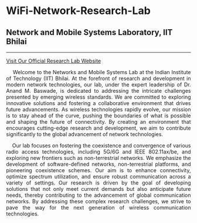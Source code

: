 # WiFi-Network-Research-Lab
## Network and Mobile Systems Laboratory, IIT Bhilai

---
[Visit Our Official Research Lab Website](https://research.iitbhilai.ac.in/nams/)
<p align="justify">
&nbsp;&nbsp;&nbsp;&nbsp;Welcome to the Networks and Mobile Systems Lab at the Indian Institute of Technology (IIT) Bhilai. At the forefront of research and development in modern network technologies, our lab, under the expert leadership of Dr. Anand M. Baswade, is dedicated to addressing the intricate challenges presented by emerging wireless standards. We are committed to exploring innovative solutions and fostering a collaborative environment that drives future advancements. As wireless technologies rapidly evolve, our mission is to stay ahead of the curve, pushing the boundaries of what is possible and shaping the future of connectivity. By creating an environment that encourages cutting-edge research and development, we aim to contribute significantly to the global advancement of network technologies.
</p>
<p align="justify">
&nbsp;&nbsp;&nbsp;&nbsp;Our lab focuses on fostering the coexistence and convergence of various radio access technologies, including 5G/6G and IEEE 802.11ax/be, and exploring new frontiers such as non-terrestrial networks. We emphasize the development of software-defined networks, non-terrestrial platforms, and pioneering coexistence schemes. Our aim is to enhance connectivity, optimize spectrum utilization, and ensure robust communication across a variety of settings. Our research is driven by the goal of developing solutions that not only meet current demands but also anticipate future needs, thereby contributing to the advancement of global communication networks. By addressing these complex research challenges, we strive to pave the way for the next generation of wireless communication technologies.
</p>

